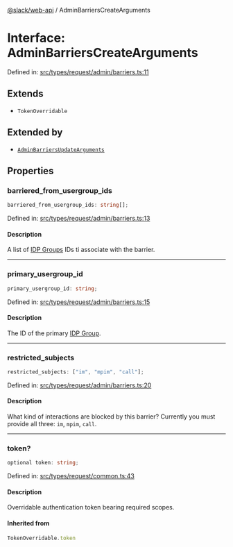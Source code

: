 [@slack/web-api](../index.md) / AdminBarriersCreateArguments

# Interface: AdminBarriersCreateArguments

Defined in: [src/types/request/admin/barriers.ts:11](https://github.com/slackapi/node-slack-sdk/blob/main/packages/web-api/src/types/request/admin/barriers.ts#L11)

## Extends

- `TokenOverridable`

## Extended by

- [`AdminBarriersUpdateArguments`](AdminBarriersUpdateArguments.md)

## Properties

### barriered\_from\_usergroup\_ids

```ts
barriered_from_usergroup_ids: string[];
```

Defined in: [src/types/request/admin/barriers.ts:13](https://github.com/slackapi/node-slack-sdk/blob/main/packages/web-api/src/types/request/admin/barriers.ts#L13)

#### Description

A list of [IDP Groups](https://slack.com/help/articles/115001435788-Connect-identity-provider-groups-to-your-Enterprise-Grid-org) IDs ti associate with the barrier.

***

### primary\_usergroup\_id

```ts
primary_usergroup_id: string;
```

Defined in: [src/types/request/admin/barriers.ts:15](https://github.com/slackapi/node-slack-sdk/blob/main/packages/web-api/src/types/request/admin/barriers.ts#L15)

#### Description

The ID of the primary [IDP Group](https://slack.com/help/articles/115001435788-Connect-identity-provider-groups-to-your-Enterprise-Grid-org).

***

### restricted\_subjects

```ts
restricted_subjects: ["im", "mpim", "call"];
```

Defined in: [src/types/request/admin/barriers.ts:20](https://github.com/slackapi/node-slack-sdk/blob/main/packages/web-api/src/types/request/admin/barriers.ts#L20)

#### Description

What kind of interactions are blocked by this barrier?
Currently you must provide all three: `im`, `mpim`, `call`.

***

### token?

```ts
optional token: string;
```

Defined in: [src/types/request/common.ts:43](https://github.com/slackapi/node-slack-sdk/blob/main/packages/web-api/src/types/request/common.ts#L43)

#### Description

Overridable authentication token bearing required scopes.

#### Inherited from

```ts
TokenOverridable.token
```
